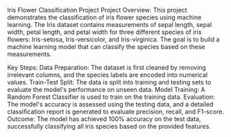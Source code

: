 Iris Flower Classification Project
Project Overview:
This project demonstrates the classification of iris flower species using machine learning. The Iris dataset contains measurements of sepal length, sepal width, petal length, and petal width for three different species of iris flowers: Iris-setosa, Iris-versicolor, and Iris-virginica. The goal is to build a machine learning model that can classify the species based on these measurements.

Key Steps:
Data Preparation: The dataset is first cleaned by removing irrelevant columns, and the species labels are encoded into numerical values.
Train-Test Split: The data is split into training and testing sets to evaluate the model's performance on unseen data.
Model Training: A Random Forest Classifier is used to train on the training data.
Evaluation: The model's accuracy is assessed using the testing data, and a detailed classification report is generated to evaluate precision, recall, and F1-score.
Outcome:
The model has achieved 100% accuracy on the test data, successfully classifying all iris species based on the provided features.

